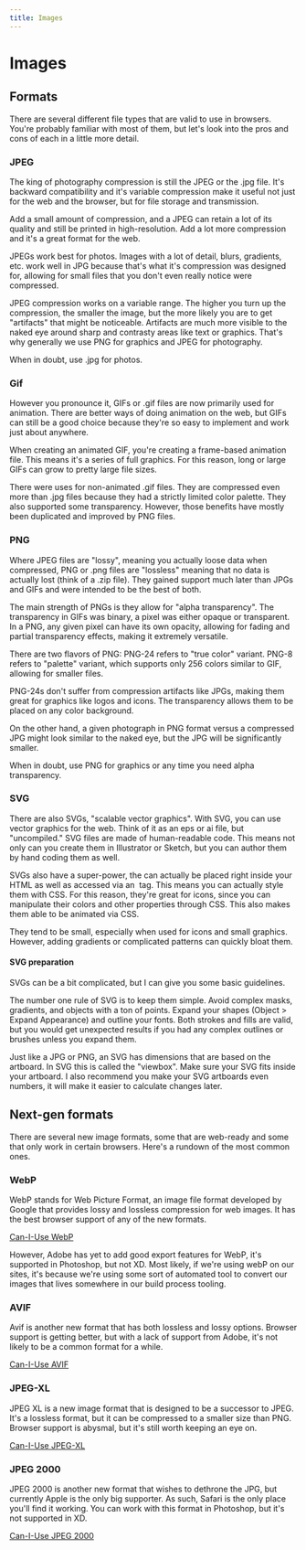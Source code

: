 ```yaml
---
title: Images
---
```


# Images

## Formats

There are several different file types that are valid to use in browsers. You're probably familiar with most of them, but let's look into the pros and cons of each in a little more detail.

### JPEG

The king of photography compression is still the JPEG or the .jpg file. It's backward compatibility and it's variable compression make it useful not just for the web and the browser, but for file storage and transmission.

Add a small amount of compression, and a JPEG can retain a lot of its quality and still be printed in high-resolution. Add a lot more compression and it's a great format for the web.

JPEGs work best for photos. Images with a lot of detail, blurs, gradients, etc. work well in JPG because that's what it's compression was designed for, allowing for small files that you don't even really notice were compressed.

JPEG compression works on a variable range. The higher you turn up the compression, the smaller the image, but the more likely you are to get "artifacts" that might be noticeable. Artifacts are much more visible to the naked eye around sharp and contrasty areas like text or graphics. That's why generally we use PNG for graphics and JPEG for photography.

<Callout emoji="megaphone">When in doubt, use .jpg for photos.</Callout>

### Gif

However you pronounce it, GIFs or .gif files are now primarily used for animation. There are better ways of doing animation on the web, but GIFs can still be a good choice because they're so easy to implement and work just about anywhere.

When creating an animated GIF, you're creating a frame-based animation file. This means it's a series of full graphics. For this reason, long or large GIFs can grow to pretty large file sizes.

There were uses for non-animated .gif files. They are compressed even more than .jpg files because they had a strictly limited color palette. They also supported some transparency. However, those benefits have mostly been duplicated and improved by PNG files.

### PNG

Where JPEG files are "lossy", meaning you actually loose data when compressed, PNG or .png files are "lossless" meaning that no data is actually lost (think of a .zip file). They gained support much later than JPGs and GIFs and were intended to be the best of both.

The main strength of PNGs is they allow for "alpha transparency". The transparency in GIFs was binary, a pixel was either opaque or transparent. In a PNG, any given pixel can have its own opacity, allowing for fading and partial transparency effects, making it extremely versatile.

There are two flavors of PNG: PNG-24 refers to "true color" variant. PNG-8 refers to "palette" variant, which supports only 256 colors similar to GIF, allowing for smaller files.

PNG-24s don't suffer from compression artifacts like JPGs, making them great for graphics like logos and icons. The transparency allows them to be placed on any color background.

On the other hand, a given photograph in PNG format versus a compressed JPG might look similar to the naked eye, but the JPG will be significantly smaller.

<Callout emoji="megaphone">When in doubt, use PNG for graphics or any time you need alpha transparency.</Callout>

### SVG

There are also SVGs, "scalable vector graphics". With SVG, you can use vector graphics for the web. Think of it as an eps or ai file, but "uncompiled." SVG files are made of human-readable code. This means not only can you create them in Illustrator or Sketch, but you can author them by hand coding them as well.

SVGs also have a super-power, the can actually be placed right inside your HTML as well as accessed via an <img> tag. This means you can actually style them with CSS. For this reason, they're great for icons, since you can manipulate their colors and other properties through CSS. This also makes them able to be animated via CSS.

They tend to be small, especially when used for icons and small graphics. However, adding gradients or complicated patterns can quickly bloat them.

#### SVG preparation

SVGs can be a bit complicated, but I can give you some basic guidelines.

The number one rule of SVG is to keep them simple. Avoid complex masks, gradients, and objects with a ton of points. Expand your shapes (Object > Expand Appearance) and outline your fonts. Both strokes and fills are valid, but you would get unexpected results if you had any complex outlines or brushes unless you expand them.

Just like a JPG or PNG, an SVG has dimensions that are based on the artboard. In SVG this is called the "viewbox". Make sure your SVG fits inside your artboard. I also recommend you make your SVG artboards even numbers, it will make it easier to calculate changes later.

## Next-gen formats

There are several new image formats, some that are web-ready and some that only work in certain browsers. Here's a rundown of the most common ones.

### WebP

WebP stands for Web Picture Format, an image file format developed by Google that provides lossy and lossless compression for web images. It has the best browser support of any of the new formats. 

[Can-I-Use WebP](https://caniuse.com/#feat=webp)

However, Adobe has yet to add good export features for WebP, it's supported in Photoshop, but not XD. Most likely, if we're using webP on our sites, it's because we're using some sort of automated tool to convert our images that lives somewhere in our build process tooling.

### AVIF

Avif is another new format that has both lossless and lossy options. Browser support is getting better, but with a lack of support from Adobe, it's not likely to be a common format for a while.

[Can-I-Use AVIF](https://caniuse.com/#feat=avif)

### JPEG-XL

JPEG XL is a new image format that is designed to be a successor to JPEG. It's a lossless format, but it can be compressed to a smaller size than PNG. Browser support is abysmal, but it's still worth keeping an eye on.

[Can-I-Use JPEG-XL](https://caniuse.com/#feat=jpegxl)

### JPEG 2000

JPEG 2000 is another new format that wishes to dethrone the JPG, but currently Apple is the only big supporter. As such, Safari is the only place you'll find it working. You can work with this format in Photoshop, but it's not supported in XD.

[Can-I-Use JPEG 2000](https://caniuse.com/#feat=jpeg2000)

